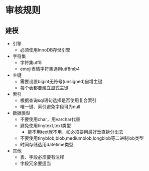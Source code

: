 # 审核规则
## 建模

- 引擎
  - 必须使用InnoDB存储引擎
- 字符集
  - 字符集utf8
  - emoji表情字符集选用utf8mb4
- 主键  
  - 需要设置bigint无符号(unsigned)自增主键
  - 每个表都要建立显式主键
- 索引
  - 根据查询sql语句选择是否使用复合索引
  - 唯一键、索引避免字段可为null
- 数据类型
  - 不要使用char，用varchar代替
  - 避免使用tinytext,text类型
    - 能不用text就不用，如必须要用最好垂直拆分出去
  - 不要使用tinyblob,blob,mediumblob,longblob等二进制lob类型
  - 时间存储选用datetime类型
- 其他
  - 表、字段必须要有注释
  - 字段冗余要适当